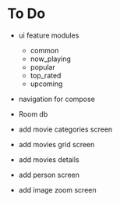 # To Do

- ui feature modules
  - common
  - now_playing
  - popular
  - top_rated
  - upcoming
- navigation for compose
- Room db

- add movie categories screen
- add movies grid screen
- add movies details
- add person screen
- add image zoom screen